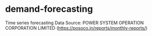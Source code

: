 # demand-forecasting
Time series forecasting
Data Source: POWER SYSTEM OPERATION CORPORATION LIMITED (https://posoco.in/reports/monthly-reports/)
